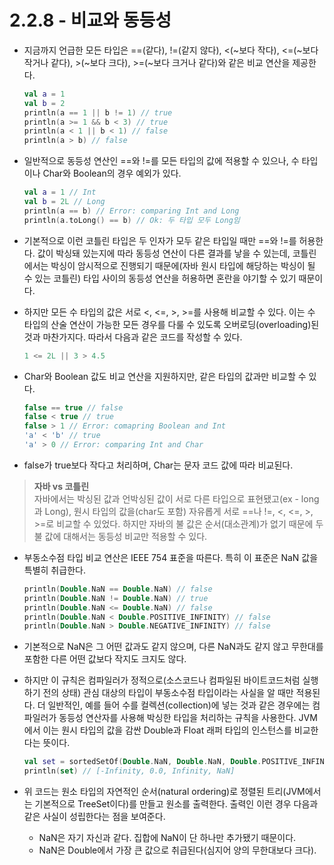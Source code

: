 # 2.2.8 - 비교와 동등성

- 지금까지 언급한 모든 타입은 ==(같다), !=(같지 않다), <(\~보다 작다), <=(\~보다 작거나 같다), >(\~보다 크다), >=(\~보다 크거나 같다)와 같은 비교 연산을 제공한다.
    
    ```kotlin
    val a = 1
    val b = 2
    println(a == 1 || b != 1) // true
    println(a >= 1 && b < 3) // true
    println(a < 1 || b < 1) // false
    println(a > b) // false
    ```
    
- 일반적으로 동등성 연산인 ==와 !=를 모든 타입의 값에 적용할 수 있으나, 수 타입이나 Char와 Boolean의 경우 예외가 있다.
    
    ```kotlin
    val a = 1 // Int
    val b = 2L // Long
    println(a == b) // Error: comparing Int and Long
    println(a.toLong() == b) // Ok: 두 타입 모두 Long임
    ```
    
- 기본적으로 이런 코틀린 타입은 두 인자가 모두 같은 타입일 때만 ==와 !=를 허용한다. 값이 박싱돼 있는지에 따라 동등성 연산이 다른 결과를 낳을 수 있는데, 코틀린에서는 박싱이 암시적으로 진행되기 때문에(자바 원시 타입에 해당하는 박싱이 될 수 있는 코틀린) 타입 사이의 동등성 연산을 허용하면 혼란을 야기할 수 있기 때문이다.
- 하지만 모든 수 타입의 값은 서로 <, <=, >, >=를 사용해 비교할 수 있다. 이는 수 타입의 산술 연산이 가능한 모든 경우를 다룰 수 있도록 오버로딩(overloading)된 것과 마찬가지다. 따라서 다음과 같은 코드를 작성할 수 있다.
    
    ```kotlin
    1 <= 2L || 3 > 4.5
    ```
    
- Char와 Boolean 값도 비교 연산을 지원하지만, 같은 타입의 값과만 비교할 수 있다.
    
    ```kotlin
    false == true // false
    false < true // true
    false > 1 // Error: comapring Boolean and Int
    'a' < 'b' // true
    'a' > 0 // Error: comparing Int and Char
    ```
    
- false가 true보다 작다고 처리하며, Char는 문자 코드 값에 따라 비교된다.

> **자바 vs 코틀린**  
자바에서는 박싱된 값과 언박싱된 값이 서로 다른 타입으로 표현됐고(ex - long과 Long), 원시 타입의 값을(char도 포함) 자유롭게 서로 ==나 !=, <, <=, >, >=로 비교할 수 있었다. 하지만 자바의 불 값은 순서(대소관계)가 없기 때문에 두 불 값에 대해서는 동등성 비교만 적용할 수 있다.
> 
- 부동소수점 타입 비교 연산은 IEEE 754 표준을 따른다. 특히 이 표준은 NaN 값을 특별히 취급한다.
    
    ```kotlin
    println(Double.NaN == Double.NaN) // false
    println(Double.NaN != Double.NaN) // true
    println(Double.NaN <= Double.NaN) // false
    println(Double.NaN < Double.POSITIVE_INFINITY) // false
    println(Double.NaN > Double.NEGATIVE_INFINITY) // false
    ```
    
- 기본적으로 NaN은 그 어떤 값과도 같지 않으며, 다른 NaN과도 같지 않고 무한대를 포함한 다른 어떤 값보다 작지도 크지도 않다.
- 하지만 이 규칙은 컴파일러가 정적으로(소스코드나 컴파일된 바이트코드처럼 실행하기 전의 상태) 관심 대상의 타입이 부동소수점 타입이라는 사실을 알 때만 적용된다. 더 일반적인, 예를 들어 수를 컬렉션(collection)에 넣는 것과 같은 경우에는 컴파일러가 동등성 연산자를 사용해 박싱한 타입을 처리하는 규칙을 사용한다. JVM에서 이는 원시 타입의 값을 감싼 Double과 Float 래퍼 타입의 인스턴스를 비교한다는 뜻이다.
    
    ```kotlin
    val set = sortedSetOf(Double.NaN, Double.NaN, Double.POSITIVE_INFINITY, Double.NEGATIVE_INFINITY, 0.0)
    println(set) // [-Infinity, 0.0, Infinity, NaN]
    ```
    
- 위 코드는 원소 타입의 자연적인 순서(natural ordering)로 정렬된 트리(JVM에서는 기본적으로 TreeSet이다)를 만들고 원소를 출력한다. 출력인 이런 경우 다음과 같은 사실이 성립한다는 점을 보여준다.
    - NaN은 자기 자신과 같다. 집합에 NaN이 단 하나만 추가됐기 때문이다.
    - NaN은 Double에서 가장 큰 값으로 취급된다(심지어 양의 무한대보다 크다).